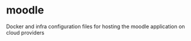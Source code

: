 # moodle
Docker and infra configuration files for hosting the moodle application on cloud providers

